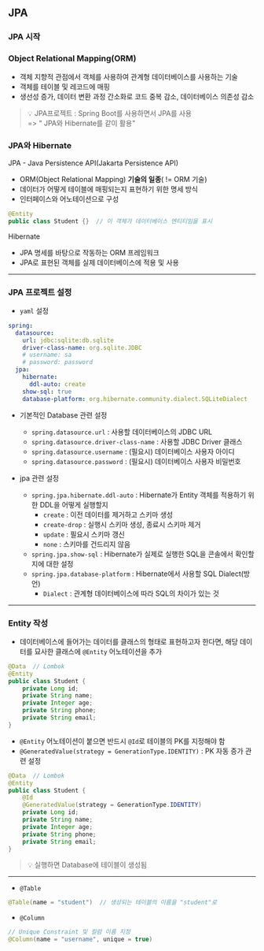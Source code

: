 ## JPA
### JPA 시작
### Object Relational Mapping(ORM)
- 객체 지향적 관점에서 객체를 사용하여 관계형 데이터베이스를 사용하는 기술
- 객체를 테이블 및 레코드에 매핑
- 생선성 증가, 데이터 변환 과정 간소화로 코드 중복 감소, 데이터베이스 의존성 감소

> 💡 JPA프로젝트 : Spring Boot를 사용하면서 JPA를 사용   
> => " JPA와 Hibernate를 같이 활용"

### JPA와 Hibernate
JPA - Java Persistence API(Jakarta Persistence API)
- ORM(Object Relational Mapping) **기술의 일종**( != ORM 기술)
- 데이터가 어떻게 테이블에 매핑되는지 표현하기 위한 명세 방식
- 인터페이스와 어노테이션으로 구성
```java
@Entity
public class Student {}  // 이 객체가 데이터베이스 엔티티임을 표시
```
Hibernate
- JPA 명세를 바탕으로 작동하는 ORM 프레임워크
- JPA로 표현된 객체를 실제 데이터베이스에 적용 및 사용

---
### JPA 프로젝트 설정
- `yaml` 설정
```yaml
spring:
  datasource:
    url: jdbc:sqlite:db.sqlite
    driver-class-name: org.sqlite.JDBC
    # username: sa
    # password: password
  jpa:
    hibernate:
      ddl-auto: create
    show-sql: true
    database-platform: org.hibernate.community.dialect.SQLiteDialect

```
- 기본적인 Database 관련 설정
  - `spring.datasource.url` : 사용할 데이터베이스의 JDBC URL 
  - `spring.datasource.driver-class-name` : 사용할 JDBC Driver 클래스 
  - `spring.datasource.username` : (필요시) 데이터베이스 사용자 아이디 
  - `spring.datasource.password` : (필요시) 데이터베이스 사용자 비밀번호


- jpa 관련 설정
  - `spring.jpa.hibernate.ddl-auto` : Hibernate가 Entity 객체를 적용하기 위한 DDL을 어떻게 실행할지
    - `create` : 이전 데이터를 제거하고 스키마 생성
    - `create-drop` : 실행시 스키마 생성, 종료시 스키마 제거
    - `update` : 필요시 스키마 갱신
    - `none` : 스키마를 건드리지 않음
  - `spring.jpa.show-sql` : Hibernate가 실제로 실행한 SQL을 콘솔에서 확인할지에 대한 설정
  - `spring.jpa.database-platform` : Hibernate에서 사용할 SQL Dialect(방언)
    - `Dialect` : 관계형 데이터베이스에 따라 SQL의 차이가 있는 것
---
### Entity 작성
- 데이터베이스에 들어가는 데이터를 클래스의 형태로 표현하고자 한다면, 해당 데이터를 묘사한 클래스에 `@Entity` 어노테이션을 추가
```java
@Data  // Lombok
@Entity
public class Student {
    private Long id;
    private String name;
    private Integer age;
    private String phone;
    private String email;
}
```
- `@Entity` 어노테이션이 붙으면 반드시 `@Id`로 테이블의 PK를 지정해야 함
- `@GeneratedValue(strategy = GenerationType.IDENTITY)` : PK 자동 증가 관련 설정
```java
@Data  // Lombok
@Entity
public class Student {
    @Id
    @GeneratedValue(strategy = GenerationType.IDENTITY)
    private Long id;
    private String name;
    private Integer age;
    private String phone;
    private String email;
}
```
> 💡 실행하면 Database에 테이블이 생성됨
----
- `@Table`
```java
@Table(name = "student")  // 생성되는 테이블의 이름을 "student"로
```
- `@Column`
```java
// Unique Constraint 및 컬럼 이름 지정
@Column(name = "username", unique = true) 
```